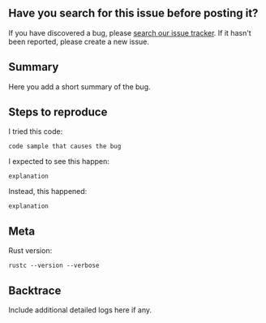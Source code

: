 ## Have you search for this issue before posting it?

If you have discovered a bug, please [search our issue tracker](https://github.com/rust-lang/rust/issues?q=is%3Aissue).
If it hasn't been reported, please create a new issue.

## Summary

  Here you add a short summary of the bug.


## Steps to reproduce
I tried this code:

```
code sample that causes the bug
```

I expected to see this happen:

```
explanation
```

Instead, this happened:

```
explanation
```

## Meta

Rust version:

`rustc --version --verbose`

## Backtrace
Include additional detailed logs here if any.